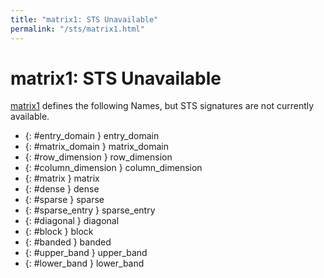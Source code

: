 ```yaml
---
title: "matrix1: STS Unavailable"
permalink: "/sts/matrix1.html"
---
```


# matrix1: STS Unavailable


[matrix1](/cd/matrix1)
defines the following Names, but STS signatures are not currently available.


 *  {: #entry_domain } entry_domain
 *  {: #matrix_domain } matrix_domain
 *  {: #row_dimension } row_dimension
 *  {: #column_dimension } column_dimension
 *  {: #matrix } matrix
 *  {: #dense } dense
 *  {: #sparse } sparse
 *  {: #sparse_entry } sparse_entry
 *  {: #diagonal } diagonal
 *  {: #block } block
 *  {: #banded } banded
 *  {: #upper_band } upper_band
 *  {: #lower_band } lower_band